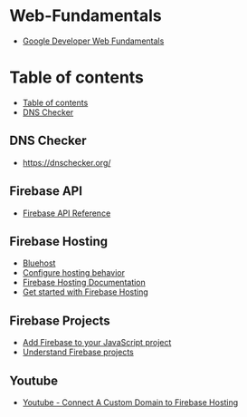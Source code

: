 # Web-Fundamentals
* [Google Developer Web Fundamentals](https://developers.google.com/web/fundamentals/app-install-banners/)

Table of contents
=================

<!--ts-->
   * [Table of contents](#table-of-contents)
   * [DNS Checker](#dns-checker)
<!--te-->


## DNS Checker
* https://dnschecker.org/

## Firebase API
* [Firebase API Reference](https://firebase.google.com/docs/reference?authuser=0)

## Firebase Hosting
* [Bluehost](https://my.bluehost.com/cgi/dm/zoneedit)
* [Configure hosting behavior](https://firebase.google.com/docs/hosting/full-config?authuser=0#public)
* [Firebase Hosting Documentation](https://firebase.google.com/docs/hosting)
* [Get started with Firebase Hosting](https://firebase.google.com/docs/hosting/quickstart)

## Firebase Projects
* [Add Firebase to your JavaScript project](https://firebase.google.com/docs/web/setup?authuser=0#config-object)
* [Understand Firebase projects](https://firebase.google.com/docs/projects/learn-more?authuser=0#config-files-objects)

## Youtube
* [Youtube - Connect A Custom Domain to Firebase Hosting](https://www.youtube.com/watch?v=Bcn5e57PpUc)
